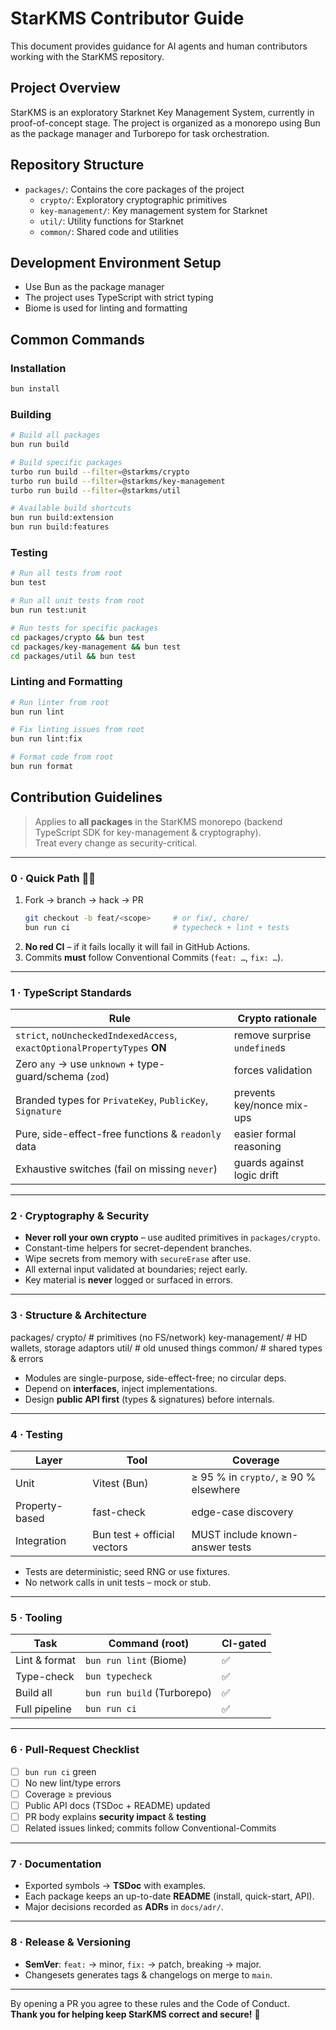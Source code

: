 # StarKMS Contributor Guide

This document provides guidance for AI agents and human contributors working with the StarKMS repository.

## Project Overview

StarKMS is an exploratory Starknet Key Management System, currently in proof-of-concept stage. The project is organized as a monorepo using Bun as the package manager and Turborepo for task orchestration.

## Repository Structure

- `packages/`: Contains the core packages of the project
  - `crypto/`: Exploratory cryptographic primitives
  - `key-management/`: Key management system for Starknet
  - `util/`: Utility functions for Starknet
  - `common/`: Shared code and utilities

## Development Environment Setup

- Use Bun as the package manager
- The project uses TypeScript with strict typing
- Biome is used for linting and formatting

## Common Commands

### Installation
```bash
bun install
```

### Building
```bash
# Build all packages
bun run build

# Build specific packages
turbo run build --filter=@starkms/crypto
turbo run build --filter=@starkms/key-management
turbo run build --filter=@starkms/util

# Available build shortcuts
bun run build:extension
bun run build:features
```

### Testing
```bash
# Run all tests from root
bun test

# Run all unit tests from root
bun run test:unit

# Run tests for specific packages
cd packages/crypto && bun test
cd packages/key-management && bun test
cd packages/util && bun test
```

### Linting and Formatting
```bash
# Run linter from root
bun run lint

# Fix linting issues from root
bun run lint:fix

# Format code from root
bun run format
```

## Contribution Guidelines

> Applies to **all packages** in the StarKMS monorepo (backend TypeScript SDK for key-management & cryptography).  
> Treat every change as security-critical.

---

### 0 · Quick Path 🏃‍♂️

1. Fork → branch → hack → PR  
   ~~~sh
   git checkout -b feat/<scope>     # or fix/, chore/
   bun run ci                       # typecheck + lint + tests
   ~~~
2. **No red CI** – if it fails locally it will fail in GitHub Actions.  
3. Commits **must** follow Conventional Commits (`feat: …`, `fix: …`).

---

### 1 · TypeScript Standards

| Rule | Crypto rationale |
|------|------------------|
| `strict`, `noUncheckedIndexedAccess`, `exactOptionalPropertyTypes` **ON** | remove surprise `undefined`s |
| Zero `any` → use `unknown` + type-guard/schema (`zod`) | forces validation |
| Branded types for `PrivateKey`, `PublicKey`, `Signature` | prevents key/nonce mix-ups |
| Pure, side-effect-free functions & `readonly` data | easier formal reasoning |
| Exhaustive switches (fail on missing `never`) | guards against logic drift |

---

### 2 · Cryptography & Security

* **Never roll your own crypto** – use audited primitives in `packages/crypto`.  
* Constant-time helpers for secret-dependent branches.  
* Wipe secrets from memory with `secureErase` after use.  
* All external input validated at boundaries; reject early.  
* Key material is **never** logged or surfaced in errors.

---

### 3 · Structure & Architecture
packages/
crypto/ # primitives (no FS/network)
key-management/ # HD wallets, storage adaptors
util/ # old unused things
common/ # shared types & errors


* Modules are single-purpose, side-effect-free; no circular deps.  
* Depend on **interfaces**, inject implementations.  
* Design **public API first** (types & signatures) before internals.  

---

### 4 · Testing

| Layer | Tool | Coverage |
|-------|------|----------|
| Unit  | Vitest (Bun) | ≥ 95 % in `crypto/`, ≥ 90 % elsewhere |
| Property-based | fast-check | edge-case discovery |
| Integration | Bun test + official vectors | MUST include known-answer tests |

* Tests are deterministic; seed RNG or use fixtures.  
* No network calls in unit tests – mock or stub.

---

### 5 · Tooling

| Task | Command (root) | CI-gated |
|------|----------------|----------|
| Lint & format | `bun run lint` (Biome) | ✅ |
| Type-check | `bun typecheck` | ✅ |
| Build all | `bun run build` (Turborepo) | ✅ |
| Full pipeline | `bun run ci` | ✅ |

---

### 6 · Pull-Request Checklist

- [ ] `bun run ci` green  
- [ ] No new lint/type errors  
- [ ] Coverage ≥ previous  
- [ ] Public API docs (TSDoc + README) updated  
- [ ] PR body explains **security impact** & **testing**  
- [ ] Related issues linked; commits follow Conventional-Commits

---

### 7 · Documentation

* Exported symbols → **TSDoc** with examples.  
* Each package keeps an up-to-date **README** (install, quick-start, API).  
* Major decisions recorded as **ADRs** in `docs/adr/`.

---

### 8 · Release & Versioning

* **SemVer**: `feat:` → minor, `fix:` → patch, breaking → major.  
* Changesets generates tags & changelogs on merge to `main`.

---

By opening a PR you agree to these rules and the Code of Conduct.  
**Thank you for helping keep StarKMS correct and secure!** 🚀
